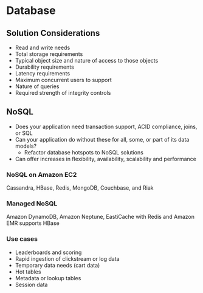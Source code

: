 # Database

## Solution Considerations

- Read and write needs
- Total storage requirements
- Typical object size and nature of access to those objects 
- Durability requirements 
- Latency requirements
- Maximum concurrent users to support
- Nature of queries
- Required strength of integrity controls

## NoSQL

- Does your application need transaction support, ACID compliance, joins, or SQL
- Can your application do without these for all, some, or part of its data models?
    - Refactor database hotspots to NoSQL solutions
- Can offer increases in flexibility, availability, scalability and performance

### NoSQL on Amazon EC2

Cassandra, HBase, Redis, MongoDB, Couchbase, and Riak

### Managed NoSQL

Amazon DynamoDB, Amazon Neptune, EastiCache with Redis and Amazon EMR supports HBase

### Use cases

- Leaderboards and scoring
- Rapid ingestion of clickstream or log data
- Temporary data needs (cart data)
- Hot tables
- Metadata or lookup tables
- Session data

